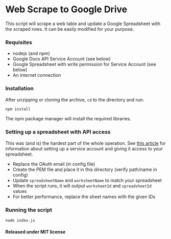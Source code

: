 Web Scrape to Google Drive
======================================

This script will scrape a web table and update a Google Spreadsheet with
the scraped rows. It can be easily modified for your purpose.

### Requisites

  * nodejs (and npm)
  * Google Docs API Service Account (see below)
  * Google Spreadsheet with write permission for Service Account (see below)
  * An internet connection

### Installation

After unzipping or cloning the archive, `cd` to the directory and run:

````bash
npm install
````

The npm package manager will install the required libraries.

### Setting up a spreadsheet with API access

This was (and is) the hardest part of the whole operation. See
[this article](http://goo.gl/eePiB6) for information about setting up
a service account and giving it access to your spreadsheet.

  * Replace the OAuth email (in config file)
  * Create the PEM file and place it in this directory (verify path/name in config)
  * Update `spreadsheetName` and `worksheetName` to match your spreadsheet
  * When the script runs, it will output `worksheetId` and `spreadsheetId` values
  * For better performance, replace the sheet names with the given IDs

### Running the script

````bash
node index.js
````

#### Released under MIT license
